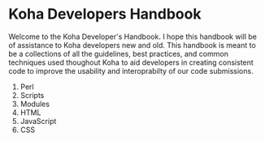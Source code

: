 Koha Developers Handbook
========================

Welcome to the Koha Developer's Handbook. I hope this handbook will be of assistance to Koha developers new and old. This handbook is meant to be a collections of all the guidelines, best practices, and common techniques used thoughout Koha to aid developers in creating consistent code to improve the usability and interoprabilty of our code submissions.

1. Perl
  1. Scripts
  2. Modules
2. HTML
3. JavaScript
4. CSS
